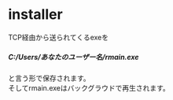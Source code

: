 # installer<br>
TCP経由から送られてくるexeを<h5>C:/Users/あなたのユーザー名/rmain.exe</h5>と言う形で保存されます。<br>
そしてrmain.exeはバックグラウドで再生されます。
